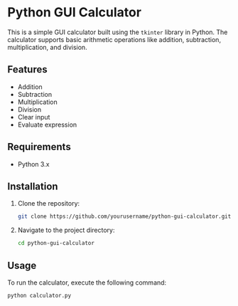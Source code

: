 # Python GUI Calculator

This is a simple GUI calculator built using the `tkinter` library in Python. The calculator supports basic arithmetic operations like addition, subtraction, multiplication, and division.

## Features

- Addition
- Subtraction
- Multiplication
- Division
- Clear input
- Evaluate expression

## Requirements

- Python 3.x

## Installation

1. Clone the repository:
    ```sh
    git clone https://github.com/yourusername/python-gui-calculator.git
    ```

2. Navigate to the project directory:
    ```sh
    cd python-gui-calculator
    ```

## Usage

To run the calculator, execute the following command:
```sh
python calculator.py
